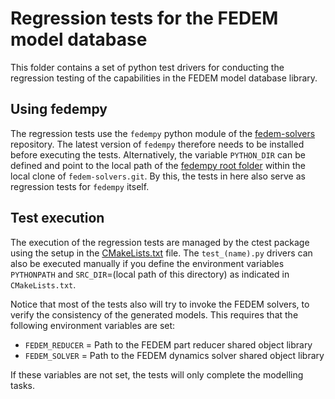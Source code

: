 <!---
  SPDX-FileCopyrightText: 2023 SAP SE

  SPDX-License-Identifier: Apache-2.0

  This file is part of FEDEM - https://openfedem.org
--->

# Regression tests for the FEDEM model database

This folder contains a set of python test drivers for conducting the
regression testing of the capabilities in the FEDEM model database library.

## Using fedempy

The regression tests use the `fedempy` python module of the
[fedem-solvers](https://github.com/SAP/fedem-solvers) repository.
The latest version of `fedempy` therefore needs to be installed
before executing the tests. Alternatively,
the variable `PYTHON_DIR` can be defined and point to the local path of the
[fedempy root folder](https://github.com/SAP/fedem-solvers/tree/main/PythonAPI/src)
within the local clone of `fedem-solvers.git`.
By this, the tests in here also serve as regression tests for `fedempy` itself.

## Test execution

The execution of the regression tests are managed by the ctest package
using the setup in the [CMakeLists.txt](CMakeLists.txt) file.
The `test_(name).py` drivers can also be executed manually
if you define the environment variables `PYTHONPATH` and
`SRC_DIR`=(local path of this directory) as indicated in `CMakeLists.txt`.

Notice that most of the tests also will try to invoke the FEDEM solvers,
to verify the consistency of the generated models. This requires that
the following environment variables are set:

* `FEDEM_REDUCER` = Path to the FEDEM part reducer shared object library
* `FEDEM_SOLVER`  = Path to the FEDEM dynamics solver shared object library

If these variables are not set, the tests will only complete the modelling tasks.
